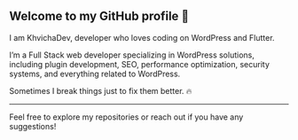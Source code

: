 ## Welcome to my GitHub profile 👋

I am KhvichaDev, developer who loves coding on WordPress and Flutter.

I’m a Full Stack web developer specializing in WordPress solutions, including plugin development, SEO, performance optimization, security systems, and everything related to WordPress.

Sometimes I break things just to fix them better. 🔥

---

Feel free to explore my repositories or reach out if you have any suggestions!
